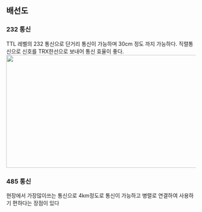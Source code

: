 ## 배선도

### 232 통신
TTL 레벨의 232 통신으로 단거리 통신이 가능하며 30cm 정도 까지 가능하다. 
직렬통신으로 신호를 TRX한선으로 보내어 통신 효율이 좋다.
<img src = "https://user-images.githubusercontent.com/37902752/135493308-40d097c2-0a31-4487-9737-0e973ae1bd81.jpg" width="550" height="300">

### 485 통신
현장에서 가장많이쓰는 통신으로
4km정도로 통신이 가능하고 병렬로 연결하여 사용하기 편하다는 장점이 있다
